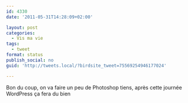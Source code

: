 ```yaml
---
id: 4330
date: '2011-05-31T14:28:09+02:00'

layout: post
categories:
  - Vis ma vie
tags:
  - tweet
format: status
publish_social: no
guid: 'http://tweets.local/?birdsite_tweet=75569254946177024'

---
```


Bon du coup, on va faire un peu de Photoshop tiens, après cette journée WordPress ça fera du bien